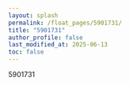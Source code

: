 ```yaml
---
layout: splash
permalink: /float_pages/5901731/
title: "5901731"
author_profile: false
last_modified_at: 2025-06-13
toc: false
---
```

 
5901731
